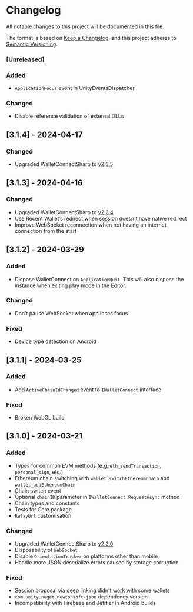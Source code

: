 # Changelog

All notable changes to this project will be documented in this file.

The format is based on [Keep a Changelog](https://keepachangelog.com/en/1.1.0/),
and this project adheres to [Semantic Versioning](https://semver.org/spec/v2.0.0.html).

### [Unreleased]

### Added

- `ApplicationFocus` event in UnityEventsDispatcher

### Changed

- Disable reference validation of external DLLs

## [3.1.4] - 2024-04-17

### Changed

- Upgraded WalletConnectSharp to [v2.3.5](https://github.com/WalletConnect/WalletConnectSharp/releases/tag/v2.3.5)

## [3.1.3] - 2024-04-16

### Changed

- Upgraded WalletConnectSharp to [v2.3.4](https://github.com/WalletConnect/WalletConnectSharp/releases/tag/v2.3.4)
- Use Recent Wallet’s redirect when session doesn't have native redirect
- Improve WebSocket reconnection when not having an internet connection from the start

## [3.1.2] - 2024-03-29

### Added

- Dispose WalletConnect on `ApplicationQuit`. This will also dispose the instance when exiting play mode in the Editor.

### Changed

- Don’t pause WebSocket when app loses focus

### Fixed

- Device type detection on Android

## [3.1.1] - 2024-03-25

### Added

- Add `ActiveChainIdChanged` event to `IWalletConnect` interface

### Fixed

- Broken WebGL build

## [3.1.0] - 2024-03-21

### Added

- Types for common EVM methods (e.g. `eth_sendTransaction`, `personal_sign`, etc.)
- Ethereum chain switching with `wallet_switchEthereumChain` and `wallet_addEthereumChain`
- Chain switch event
- Optional `chainID` parameter in `IWalletConnect.RequestAsync` method
- Chain types and constants
- Tests for Core package
- `RelayUrl` customisation

### Changed

- Upgraded WalletConnectSharp to [v2.3.0](https://github.com/WalletConnect/WalletConnectSharp/releases/tag/v2.3.0)
- Disposability of `WebSocket`
- Disable `OrientationTracker` on platforms other than mobile
- Handle more JSON deserialize errors caused by storage corruption

### Fixed

- Session proposal via deep linking didn't work with some wallets
- `com.unity.nuget.newtonsoft-json` dependency version
- Incompatibility with Firebase and Jetifier in Android builds 
